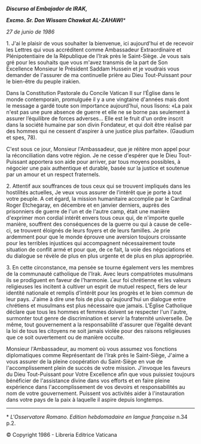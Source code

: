 ***Discurso al Embajador de IRAK,***

***Excmo. Sr. Don Wissam Chawkat AL-ZAHAWI**\**

*27 de junio de 1986*

1\. J'ai le plaisir de vous souhaiter la bienvenue, ici aujourd'hui et de recevoir les Lettres qui vous accréditent comme Ambassadeur Extraordinaire et Plénipotentiaire de la République de l'Irak près le Saint-Siège. Je vous sais gré pour les souhaits que vous m'avez transmis de la part de Son Excellence Monsieur le Président Saddam Hussein et je voudrais vous demander de l'assurer de ma continuelle prière au Dieu Tout-Puissant pour le bien-être du peuple irakien.

Dans la Constitution Pastorale du Concile Vatican II sur l’Église dans le monde contemporain, promulguée il y a une vingtaine d'années mais dont le message a gardé toute son importance aujourd'hui, nous lisons: «La paix n'est pas une pure absence de guerre et elle ne se borne pas seulement à assurer l’équilibre de forces adverses... Elle est le fruit d'un ordre inscrit dans la société humaine par son divin Fondateur, et qui doit être réalisé par des hommes qui ne cessent d'aspirer à une justice plus parfaite». (Gaudium et spes, 78).

C'est sous ce jour, Monsieur l'Ambassadeur, que je réitère mon appel pour la réconciliation dans votre région. Je ne cesse d'espérer que le Dieu Tout-Puissant apportera son aide pour arriver, par tous moyens possibles, à négocier une paix authentique et durable, basée sur la justice et soutenue par un amour et un respect fraternels.

2\. Attentif aux souffrances de tous ceux qui se trouvent impliqués dans les hostilités actuelles, Je veux vous assurer de l’intérêt que je porte à tout votre peuple. A cet égard, la mission humanitaire accomplie par le Cardinal Roger Etchegaray, en décembre et en janvier derniers, auprès des prisonniers de guerre de l'un et de l'autre camp, était une manière d'exprimer mon cordial intérêt envers tous ceux qui, de n'importe quelle manière, souffrent des conséquences de la guerre ou qui à cause de celle-ci, se trouvent éloignés de leurs foyers et de leurs familles. Je prie ardemment pour que le monde éprouve une aversion toujours croissante pour les terribles injustices qui accompagnent nécessairement toute situation de conflit armé et pour que, de ce fait, la voie des négociations et du dialogue se révèle de plus en plus urgente et de plus en plus appropriée.

3\. En cette circonstance, ma pensée se tourne également vers les membres de la communauté catholique de l'Irak. Avec leurs compatriotes musulmans ils se prodiguent en faveur de l'harmonie. Leur foi chrétienne et les valeurs religieuses les incitent à cultiver un esprit de mutuel respect, fiers de leur identité nationale et remplis d’intérêt pour les progrès et le bien commun de leur pays. J'aime à dire une fois de plus qu'aujourd'hui un dialogue entre chrétiens et musulmans est plus nécessaire que jamais. L'Église Catholique déclare que tous les hommes et femmes doivent se respecter l'un l'autre, surmonter tout genre de discrimination et servir la fraternité universelle. De même, tout gouvernement a la responsabilité d'assurer que l’égalité devant la loi de tous les citoyens ne soit jamais violée pour des raisons religieuses que ce soit ouvertement ou de manière occulte.

Monsieur l'Ambassadeur, au moment où vous assumez vos fonctions diplomatiques comme Représentant de l'Irak près le Saint-Siège, J'aime a vous assurer de la pleine coopération du Saint-Siège en vue de l'accomplissement plein de succès de votre mission. J'invoque les faveurs du Dieu Tout-Puissant pour Votre Excellence afin que vous puissiez toujours bénéficier de l'assistance divine dans vos efforts et en faire pleine expérience dans l'accomplissement de vos devoirs et responsabilités au nom de votre gouvernement. Puissent vos activités aider à l'instauration dans votre pays de la paix à laquelle il aspire depuis longtemps.

* * *

\* *L'Osservatore Romano. Edition hebdomadaire en langue française* n.34 p.2.

© Copyright 1986 - Libreria Editrice Vaticana